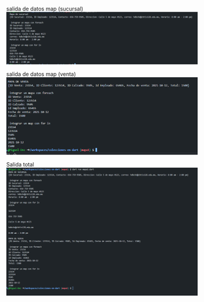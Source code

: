 salida de datos map (sucursal)
![alt text](image-3.png)

salida de datos map (venta)
![alt text](image-4.png)

Salida total
![alt text](image-5.png)